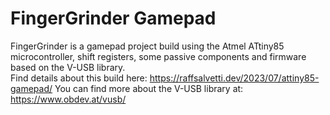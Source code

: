 # FingerGrinder Gamepad

FingerGrinder is a gamepad project build using the Atmel ATtiny85 microcontroller, shift registers, some passive components and firmware based on the V-USB library.  
Find details about this build here: https://raffsalvetti.dev/2023/07/attiny85-gamepad/
You can find more about the V-USB library at: https://www.obdev.at/vusb/
